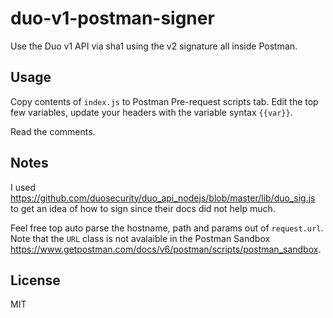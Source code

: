 # duo-v1-postman-signer
Use the Duo v1 API via sha1 using the v2 signature all inside Postman.

## Usage

Copy contents of `index.js` to Postman Pre-request scripts tab. Edit the top few variables, update your headers with the variable syntax `{{var}}`.

Read the comments.

## Notes

I used https://github.com/duosecurity/duo_api_nodejs/blob/master/lib/duo_sig.js to get an idea of how to sign since their docs did not help much.

Feel free top auto parse the hostname, path and params out of `request.url`. Note that the `URL` class is not avalaible in the Postman Sandbox https://www.getpostman.com/docs/v6/postman/scripts/postman_sandbox.

## License

MIT
